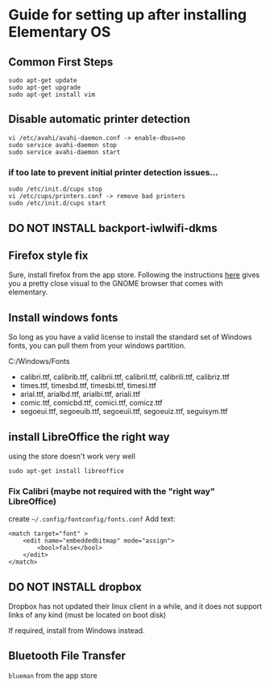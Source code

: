 # Guide for setting up after installing Elementary OS
## Common First Steps
```
sudo apt-get update
sudo apt-get upgrade
sudo apt-get install vim
```

## Disable automatic printer detection
```
vi /etc/avahi/avahi-daemon.conf -> enable-dbus=no
sudo service avahi-daemon stop
sudo service avahi-daemon start
```

### if too late to prevent initial printer detection issues...
```
sudo /etc/init.d/cups stop
vi /etc/cups/printers.conf -> remove bad printers
sudo /etc/init.d/cups start
```

## DO NOT INSTALL backport-iwlwifi-dkms

## Firefox style fix
Sure, install firefox from the app store.  Following the instructions [here](https://github.come/Zonnev/elementaryos-firefox-theme) gives you a pretty close visual to the GNOME browser that comes with elementary.

## Install windows fonts
So long as you have a valid license to install the standard set of Windows fonts, you can pull them from your windows partition.

C:/Windows/Fonts
* calibri.ttf, calibrib.ttf, calibrii.ttf, calibril.ttf, calibrili.ttf, calibriz.ttf
* times.ttf, timesbd.ttf, timesbi.ttf, timesi.ttf
* arial.ttf, arialbd.ttf, arialbi.ttf, ariali.ttf
* comic.ttf, comicbd.ttf, comici.ttf, comicz.ttf
* segoeui.ttf, segoeuib.ttf, segoeuii.ttf, segoeuiz.ttf, seguisym.ttf

## install LibreOffice the right way
using the store doesn't work very well
```
sudo apt-get install libreoffice
```

### Fix Calibri (maybe not required with the "right way" LibreOffice)
create `~/.config/fontconfig/fonts.conf`
Add text:
```
<match target="font" >
    <edit name="embeddedbitmap" mode="assign">
        <bool>false</bool>
    </edit>
</match>
```

## DO NOT INSTALL dropbox
Dropbox has not updated their linux client in a while, and it does not support links of any kind (must be located on boot disk)

If required, install from Windows instead.

## Bluetooth File Transfer
`blueman` from the app store
